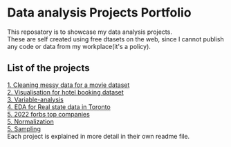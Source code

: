 # Data analysis Projects Portfolio
This reposatory is to showcase my data analysis projects.\
These are self created using free dtasets on the web, since I cannot publish any code or data from my workplace(it's a policy).

## List of the projects
[1. Cleaning messy data for a movie dataset](https://github.com/Marjanj67/DataAnalysis/blob/6e30a5de579c351abb3b90ec71d5908d7425d4f4/Cleaning%20messy%20data/readme.md)\
[2. Visualisation for hotel booking dataset](Visualisation/readme.md)\
[3. Variable-analysis](Variable-analysis/readme.md)\
[4. EDA for Real state data in Toronto](https://github.com/Marjanj67/DataAnalysis/blob/6e30a5de579c351abb3b90ec71d5908d7425d4f4/EDA%20for%20Real%20state%20data%20in%20Toronto/readme.md)\
[5. 2022 forbs top companies](2022-forbs-best-companies/readme.md)\
[5. Normalization](Normalization/readme.md)\
[5. Sampling](Sampling/readme.md)\
Each project is explained in more detail in their own readme file.


